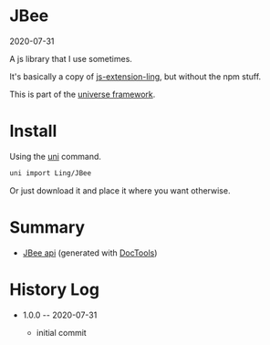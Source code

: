 JBee
===========
2020-07-31



A js library that I use sometimes.

It's basically a copy of [js-extension-ling](https://www.npmjs.com/package/js-extension-ling),
but without the npm stuff.



This is part of the [universe framework](https://github.com/karayabin/universe-snapshot).


Install
==========
Using the [uni](https://github.com/lingtalfi/universe-naive-importer) command.
```bash
uni import Ling/JBee
```

Or just download it and place it where you want otherwise.






Summary
===========
- [JBee api](https://github.com/lingtalfi/JBee/blob/master/doc/api/Ling/JBee.md) (generated with [DocTools](https://github.com/lingtalfi/DocTools))






History Log
=============

- 1.0.0 -- 2020-07-31

    - initial commit